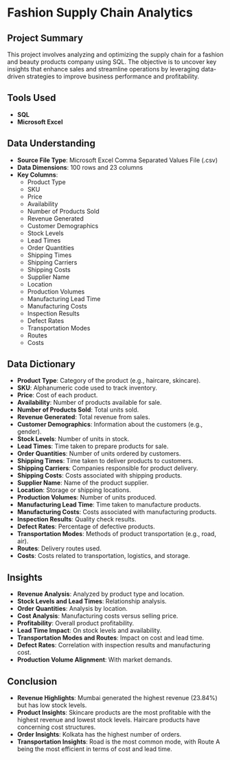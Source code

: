 # Fashion Supply Chain Analytics

## Project Summary

This project involves analyzing and optimizing the supply chain for a fashion and beauty products company using SQL. The objective is to uncover key insights that enhance sales and streamline operations by leveraging data-driven strategies to improve business performance and profitability.

## Tools Used

- **SQL**
- **Microsoft Excel**

## Data Understanding

- **Source File Type**: Microsoft Excel Comma Separated Values File (.csv)
- **Data Dimensions**: 100 rows and 23 columns
- **Key Columns**: 
  - Product Type
  - SKU
  - Price
  - Availability
  - Number of Products Sold
  - Revenue Generated
  - Customer Demographics
  - Stock Levels
  - Lead Times
  - Order Quantities
  - Shipping Times
  - Shipping Carriers
  - Shipping Costs
  - Supplier Name
  - Location
  - Production Volumes
  - Manufacturing Lead Time
  - Manufacturing Costs
  - Inspection Results
  - Defect Rates
  - Transportation Modes
  - Routes
  - Costs

## Data Dictionary

- **Product Type**: Category of the product (e.g., haircare, skincare).
- **SKU**: Alphanumeric code used to track inventory.
- **Price**: Cost of each product.
- **Availability**: Number of products available for sale.
- **Number of Products Sold**: Total units sold.
- **Revenue Generated**: Total revenue from sales.
- **Customer Demographics**: Information about the customers (e.g., gender).
- **Stock Levels**: Number of units in stock.
- **Lead Times**: Time taken to prepare products for sale.
- **Order Quantities**: Number of units ordered by customers.
- **Shipping Times**: Time taken to deliver products to customers.
- **Shipping Carriers**: Companies responsible for product delivery.
- **Shipping Costs**: Costs associated with shipping products.
- **Supplier Name**: Name of the product supplier.
- **Location**: Storage or shipping locations.
- **Production Volumes**: Number of units produced.
- **Manufacturing Lead Time**: Time taken to manufacture products.
- **Manufacturing Costs**: Costs associated with manufacturing products.
- **Inspection Results**: Quality check results.
- **Defect Rates**: Percentage of defective products.
- **Transportation Modes**: Methods of product transportation (e.g., road, air).
- **Routes**: Delivery routes used.
- **Costs**: Costs related to transportation, logistics, and storage.

## Insights

- **Revenue Analysis**: Analyzed by product type and location.
- **Stock Levels and Lead Times**: Relationship analysis.
- **Order Quantities**: Analysis by location.
- **Cost Analysis**: Manufacturing costs versus selling price.
- **Profitability**: Overall product profitability.
- **Lead Time Impact**: On stock levels and availability.
- **Transportation Modes and Routes**: Impact on cost and lead time.
- **Defect Rates**: Correlation with inspection results and manufacturing cost.
- **Production Volume Alignment**: With market demands.

## Conclusion

- **Revenue Highlights**: Mumbai generated the highest revenue (23.84%) but has low stock levels.
- **Product Insights**: Skincare products are the most profitable with the highest revenue and lowest stock levels. Haircare products have concerning cost structures.
- **Order Insights**: Kolkata has the highest number of orders.
- **Transportation Insights**: Road is the most common mode, with Route A being the most efficient in terms of cost and lead time.
